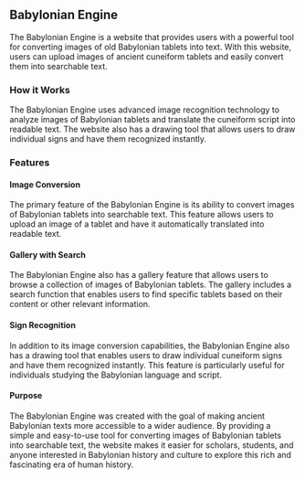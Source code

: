 
## **Babylonian Engine**

The Babylonian Engine is a website that provides users with a powerful tool for converting images of old Babylonian tablets into text. With this website, users can upload images of ancient cuneiform tablets and easily convert them into searchable text.

  

### **How it Works**
The Babylonian Engine uses advanced image recognition technology to analyze images of Babylonian tablets and translate the cuneiform script into readable text. The website also has a drawing tool that allows users to draw individual signs and have them recognized instantly.

 
### **Features**


#### Image Conversion
The primary feature of the Babylonian Engine is its ability to convert images of Babylonian tablets into searchable text. This feature allows users to upload an image of a tablet and have it automatically translated into readable text.


#### Gallery with Search
The Babylonian Engine also has a gallery feature that allows users to browse a collection of images of Babylonian tablets. The gallery includes a search function that enables users to find specific tablets based on their content or other relevant information.


#### Sign Recognition
In addition to its image conversion capabilities, the Babylonian Engine also has a drawing tool that enables users to draw individual cuneiform signs and have them recognized instantly. This feature is particularly useful for individuals studying the Babylonian language and script.


#### Purpose

The Babylonian Engine was created with the goal of making ancient Babylonian texts more accessible to a wider audience. By providing a simple and easy-to-use tool for converting images of Babylonian tablets into searchable text, the website makes it easier for scholars, students, and anyone interested in Babylonian history and culture to explore this rich and fascinating era of human history.
